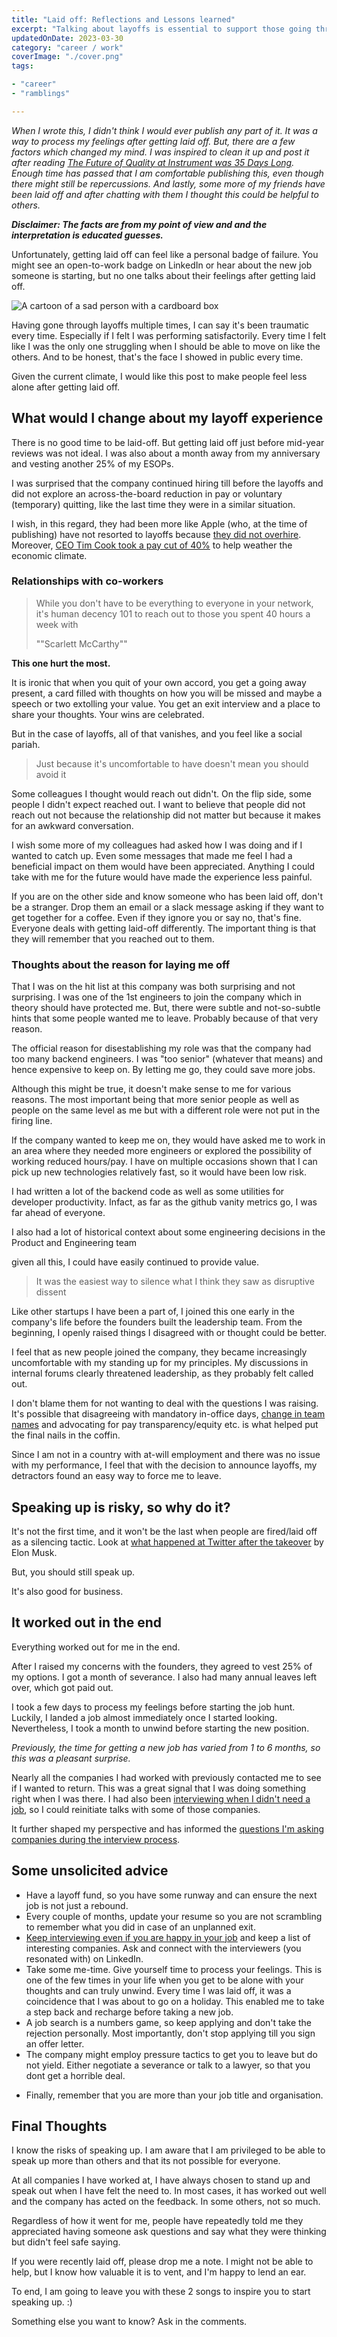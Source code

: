 ```yaml
---
title: "Laid off: Reflections and Lessons learned"
excerpt: "Talking about layoffs is essential to support those going through it. Reflections and Lessons learned after getting laid off again"
updatedOnDate: 2023-03-30
category: "career / work"
coverImage: "./cover.png"
tags:

- "career"
- "ramblings"

---
```


_When I wrote this, I didn't think I would ever publish any part of it. It was a way to process my feelings after getting laid off. But, there are a few factors which changed my mind. I was inspired to clean it up and post it after reading [The Future of Quality at Instrument was 35 Days Long](https://angelariggs.github.io/articles/thirty-five-days). Enough time has passed that I am comfortable publishing this, even though there might still be repercussions. And lastly, some more of my friends have been laid off and after chatting with them I thought this could be helpful to others._

_**Disclaimer: The facts are from my point of view and and the interpretation is educated guesses.**_

Unfortunately, getting laid off can feel like a personal badge of failure. You might see an open-to-work badge on LinkedIn or hear about the new job someone is starting, but no one talks about their feelings after getting laid off.

![A cartoon of a sad person with a cardboard box](./cover.png)

Having gone through layoffs multiple times, I can say it's been traumatic every time. Especially if I felt I was performing satisfactorily. Every time I felt like I was the only one struggling when I should be able to move on like the others. And to be honest, that's the face I showed in public every time.

Given the current climate, I would like this post to make people feel less alone after getting laid off.

## What would I change about my layoff experience

There is no good time to be laid-off. But getting laid off just before mid-year reviews was not ideal. I was also about a month away from my anniversary and vesting another 25% of my ESOPs.

I was surprised that the company continued hiring till before the layoffs and did not explore an across-the-board reduction in pay or voluntary (temporary) quitting, like the last time they were in a similar situation.

I wish, in this regard, they had been more like Apple (who, at the time of publishing) have not resorted to layoffs because [they did not overhire](https://blog.pragmaticengineer.com/apple-job-cuts-tide/). Moreover, [CEO Tim Cook took a pay cut of 40%](https://www.bbc.com/news/business-64258289) to help weather the economic climate.

### Relationships with co-workers

> While you don't have to be everything to everyone in your network, it's human decency 101 to reach out to those you spent 40 hours a week with
>
> ""Scarlett McCarthy""

**This one hurt the most.**

It is ironic that when you quit of your own accord, you get a going away present, a card filled with thoughts on how you will be missed and maybe a speech or two extolling your value. You get an exit interview and a place to share your thoughts. Your wins are celebrated.

But in the case of layoffs, all of that vanishes, and you feel like a social pariah.

> Just because it's uncomfortable to have doesn't mean you should avoid it

Some colleagues I thought would reach out didn't. On the flip side, some people I didn't expect reached out. I want to believe that people did not reach out not because the relationship did not matter but because it makes for an awkward conversation.

I wish some more of my colleagues had asked how I was doing and if I wanted to catch up. Even some messages that made me feel I had a beneficial impact on them would have been appreciated. Anything I could take with me for the future would have made the experience less painful.

If you are on the other side and know someone who has been laid off, don't be a stranger. Drop them an email or a slack message asking if they want to get together for a coffee. Even if they ignore you or say no, that's fine. Everyone deals with getting laid-off differently. The important thing is that they will remember that you reached out to them.

### Thoughts about the reason for laying me off

That I was on the hit list at this company was both surprising and not surprising. I was one of the 1st engineers to join the company which in theory should have protected me. But, there were subtle and not-so-subtle hints that some people wanted me to leave. Probably because of that very reason.

The official reason for disestablishing my role was that the company had too many backend engineers. I was "too senior" (whatever that means) and hence expensive to keep on. By letting me go, they could save more jobs.

Although this might be true, it doesn't make sense to me for various reasons. The most important being that more senior people as well as people on the same level as me but with a different role were not put in the firing line.

If the company wanted to keep me on, they would have asked me to work in an area where they needed more engineers or explored the possibility of working reduced hours/pay. I have on multiple occasions shown that I can pick up new technologies relatively fast, so it would have been low risk.

I had written a lot of the backend code as well as some utilities for developer productivity. Infact, as far as the github vanity metrics go, I was far ahead of everyone.

I also had a lot of historical context about some engineering decisions in the Product and Engineering team

given all this, I could have easily continued to provide value.

> It was the easiest way to silence what I think they saw as disruptive dissent

Like other startups I have been a part of, I joined this one early in the company's life before the founders built the leadership team. From the beginning, I openly raised things I disagreed with or thought could be better.

I feel that as new people joined the company, they became increasingly uncomfortable with my standing up for my principles. My discussions in internal forums clearly threatened leadership, as they probably felt called out. 

I don't blame them for not wanting to deal with the questions I was raising. It's possible that disagreeing with mandatory in-office days, [change in team names](./team-name) and advocating for pay transparency/equity etc. is what helped put the final nails in the coffin.

Since I am not in a country with at-will employment and there was no issue with my performance, I feel that with the decision to announce layoffs, my detractors found an easy way to force me to leave.

## Speaking up is risky, so why do it?

It's not the first time, and it won't be the last when people are fired/laid off as a silencing tactic. Look at [what happened at Twitter after the takeover](https://ma.nu/blog/bye-twitter) by Elon Musk.

But, you should still speak up.

<?# Twitter 1449066853314224129 /?>

It's also good for business.

<?# ResponsiveYouTube dGfcc4Np_Sc Title="Why your business needs dissenters" /?>

## It worked out in the end

Everything worked out for me in the end.

After I raised my concerns with the founders, they agreed to vest 25% of my options. I got a month of severance. I also had many annual leaves left over, which got paid out.

I took a few days to process my feelings before starting the job hunt. Luckily, I landed a job almost immediately once I started looking. Nevertheless, I took a month to unwind before starting the new position.

_Previously, the time for getting a new job has varied from 1 to 6 months, so this was a pleasant surprise._

Nearly all the companies I had worked with previously contacted me to see if I wanted to return. This was a great signal that I was doing something right when I was there. I had also been [interviewing when I didn't need a job](./interview-happy-job), so I could reinitiate talks with some of those companies.

It further shaped my perspective and has informed the [questions I'm asking companies during the interview process](./interview-interviewers-must-have-deal-breaker-list).

## Some unsolicited advice

- Have a layoff fund, so you have some runway and can ensure the next job is not just a rebound.
- Every couple of months, update your resume so you are not scrambling to remember what you did in case of an unplanned exit.
- [Keep interviewing even if you are happy in your job](https://www.ankursheel.com/blog/interview-happy-job) and keep a list of interesting companies. Ask and connect with the interviewers (you resonated with) on LinkedIn.
- Take some me-time. Give yourself time to process your feelings. This is one of the few times in your life when you get to be alone with your thoughts and can truly unwind. Every time I was laid off, it was a coincidence that I was about to go on a holiday. This enabled me to take a step back and recharge before taking a new job.
- A job search is a numbers game, so keep applying and don't take the rejection personally. Most importantly, don't stop applying till you sign an offer letter.
- The company might employ pressure tactics to get you to leave but do not yield. Either negotiate a severance or talk to a lawyer, so that you dont get a horrible deal.

<?# Twitter 1620048899355594752 /?>
 
- Finally, remember that you are more than your job title and organisation.

## Final Thoughts

I know the risks of speaking up. I am aware that I am privileged to be able to speak up more than others and that its not possible for everyone.

At all companies I have worked at, I have always chosen to stand up and speak out when I have felt the need to. In most cases, it has worked out well and the company has acted on the feedback. In some others, not so much.

Regardless of how it went for me, people have repeatedly told me they appreciated having someone ask questions and say what they were thinking but didn't feel safe saying.

If you were recently laid off, please drop me a note. I might not be able to help, but I know how valuable it is to vent, and I'm happy to lend an ear.

To end, I am going to leave you with these 2 songs to inspire you to start speaking up. :)

<?# ResponsiveYouTube QUQsqBqxoR4 Title="Brave" /?>

<?# ResponsiveYouTube CevxZvSJLk8 Title="Roar" /?>

Something else you want to know? Ask in the comments.
